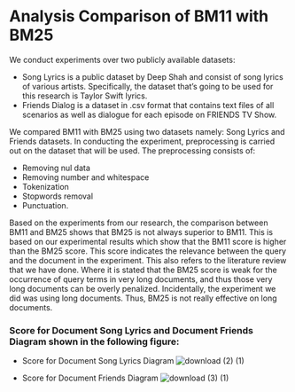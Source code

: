 # Analysis Comparison of BM11 with BM25
We conduct experiments over two publicly available datasets:
* Song Lyrics is a public dataset by Deep Shah and consist of song lyrics of various artists. Specifically, the dataset that’s going to be used for this research is Taylor Swift lyrics.
* Friends Dialog is a dataset in .csv format that contains text files of all scenarios as well as dialogue for each episode on FRIENDS TV Show.

We compared BM11 with BM25 using two datasets namely: Song Lyrics and Friends datasets. In conducting the experiment, preprocessing is carried out on the dataset that will be used. The preprocessing consists of:
* Removing nul data
* Removing number and whitespace
* Tokenization
* Stopwords removal
* Punctuation.

Based on the experiments from our research, the comparison between BM11 and BM25 shows that BM25 is not always superior to BM11. This is based on our experimental results which show that the BM11 score is higher than the BM25 score. This score indicates the relevance between the query and the document in the experiment. This also refers to the literature review that we have done. Where it is stated that the BM25 score is weak for the occurrence of query terms in very long documents, and thus those very long documents can be overly penalized. Incidentally, the experiment we did was using long documents. Thus, BM25 is not really effective on long documents.

### Score for Document Song Lyrics and Document Friends Diagram shown in the following figure:

* Score for Document Song Lyrics Diagram
![download (2) (1)](https://user-images.githubusercontent.com/60679851/171991518-b9e5ff7d-41f6-46e0-8a93-ab33b490cb6e.png)

* Score for Document Friends Diagram
![download (3) (1)](https://user-images.githubusercontent.com/60679851/171991522-fea4fff5-aecf-4313-bf46-c18a8f52af29.png)
